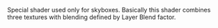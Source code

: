 Special shader used only for skyboxes. Basically this shader combines three textures with blending defined by Layer Blend factor.